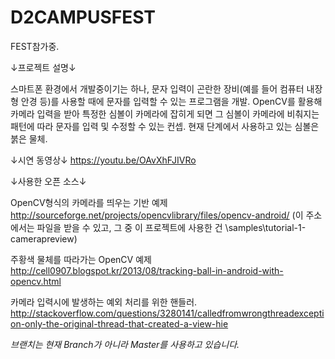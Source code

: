# D2CAMPUSFEST
FEST참가중.

↓프로젝트 설명↓

스마트폰 환경에서 개발중이기는 하나, 문자 입력이 곤란한 장비(예를 들어 컴퓨터 내장형 안경 등)를 사용할 때에 문자를 입력할 수 있는 프로그램을 개발. OpenCV를 활용해 카메라 입력을 받아 특정한 심볼이 카메라에 잡히게 되면 그 심볼이 카메라에 비춰지는 패턴에 따라 문자를 입력 및 수정할 수 있는 컨셉. 현재 단계에서 사용하고 있는 심볼은 붉은 물체.

↓시연 동영상↓ https://youtu.be/OAvXhFJIVRo

↓사용한 오픈 소스↓

OpenCV형식의 카메라를 띄우는 기반 예제 http://sourceforge.net/projects/opencvlibrary/files/opencv-android/ (이 주소에서는 파일을 받을 수 있고, 그 중 이 프로젝트에 사용한 건 \samples\tutorial-1-camerapreview)

주황색 물체를 따라가는 OpenCV 예제 http://cell0907.blogspot.kr/2013/08/tracking-ball-in-android-with-opencv.html

카메라 입력시에 발생하는 예외 처리를 위한 핸들러. http://stackoverflow.com/questions/3280141/calledfromwrongthreadexception-only-the-original-thread-that-created-a-view-hie

*브랜치는 현재 Branch가 아니라 Master를 사용하고 있습니다.*
